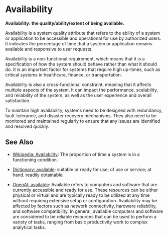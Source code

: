 # Availability

**Availability: the quality/ability/extent of being available.**

<span data-chatgpt-prompt="explain availability (system quality attribute, cross-functional constraint, non-functional requirement\)">

Availability is a system quality attribute that refers to the ability of a system or application to be accessible and operational for use by authorized users. It indicates the percentage of time that a system or application remains available and responsive to user requests.

Availability is a non-functional requirement, which means that it is a specification of how the system should behave rather than what it should do. It is an important factor for systems that require high up-times, such as critical systems in healthcare, finance, or transportation.

Availability is also a cross-functional constraint, meaning that it affects multiple aspects of the system. It can impact the performance, scalability, and reliability of the system, as well as the user experience and overall satisfaction.

To maintain high availability, systems need to be designed with redundancy, fault-tolerance, and disaster recovery mechanisms. They also need to be monitored and maintained regularly to ensure that any issues are identified and resolved quickly.

</span>

## See Also

* [Wikipedia: Availability](https://wikipedia.org/wiki/Availability): The proportion of time a system is in a functioning condition.

* [Dictionary: available](https://www.dictionary.com/browse/available): suitable or ready for use; of use or service; at hand. readily obtainable.

* [OpenAI: available](https:://openai.com): <span data-chatgpt-prompt="define available (computers and software)">Available refers to computers and software that are currently accessible and ready for use. These resources can be either physical or virtual and are typically ready to be utilized at any time without requiring extensive setup or configuration. Availability may be affected by factors such as network connectivity, hardware reliability, and software compatibility. In general, available computers and software are considered to be reliable resources that can be used to perform a variety of tasks, ranging from basic productivity work to complex analytical tasks.</span>

